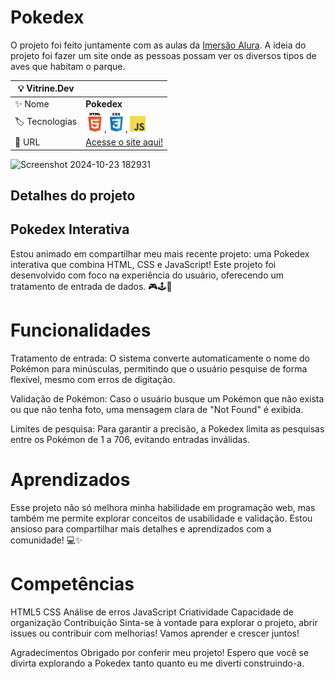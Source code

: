 # Pokedex

O projeto foi feito juntamente com as aulas da [Imersão Alura](https://cursos.alura.com.br/imersao). A ideia do projeto foi fazer um site onde as pessoas possam ver os diversos tipos de aves que habitam o parque.

| 💡 Vitrine.Dev |     |
| -------------  | --- |
| :sparkles: Nome        | **Pokedex**
| :label: Tecnologias | <code><img height="30" src="https://raw.githubusercontent.com/github/explore/80688e429a7d4ef2fca1e82350fe8e3517d3494d/topics/html/html.png" alt="HTML5"/></code>,<code><img height="30" src="https://raw.githubusercontent.com/github/explore/80688e429a7d4ef2fca1e82350fe8e3517d3494d/topics/css/css.png" alt="CSS"/></code>, <code><img height="25" src="https://raw.githubusercontent.com/github/explore/80688e429a7d4ef2fca1e82350fe8e3517d3494d/topics/javascript/javascript.png" alt="Javascript"/></code>
| :rocket: URL         | [Acesse o site aqui!](https://pokedexrotom.netlify.app)


<!-- Inserir imagem com a #vitrinedev ao final do link -->
![Screenshot 2024-10-23 182931](https://github.com/user-attachments/assets/b4af7d03-2569-4d35-b3c0-7de68cd5cd9b)


## Detalhes do projeto

## Pokedex Interativa
Estou animado em compartilhar meu mais recente projeto: uma Pokedex interativa que combina HTML, CSS e JavaScript! Este projeto foi desenvolvido com foco na experiência do usuário, oferecendo um tratamento de entrada de dados. 🎮🕹️👾

# Funcionalidades
Tratamento de entrada: O sistema converte automaticamente o nome do Pokémon para minúsculas, permitindo que o usuário pesquise de forma flexível, mesmo com erros de digitação.

Validação de Pokémon: Caso o usuário busque um Pokémon que não exista ou que não tenha foto, uma mensagem clara de "Not Found" é exibida.

Limites de pesquisa: Para garantir a precisão, a Pokedex limita as pesquisas entre os Pokémon de 1 a 706, evitando entradas inválidas.

# Aprendizados
Esse projeto não só melhora minha habilidade em programação web, mas também me permite explorar conceitos de usabilidade e validação. Estou ansioso para compartilhar mais detalhes e aprendizados com a comunidade! 💻✨

# Competências
HTML5
CSS
Análise de erros
JavaScript
Criatividade
Capacidade de organização
Contribuição
Sinta-se à vontade para explorar o projeto, abrir issues ou contribuir com melhorias! Vamos aprender e crescer juntos!

Agradecimentos
Obrigado por conferir meu projeto! Espero que você se divirta explorando a Pokedex tanto quanto eu me diverti construindo-a.
